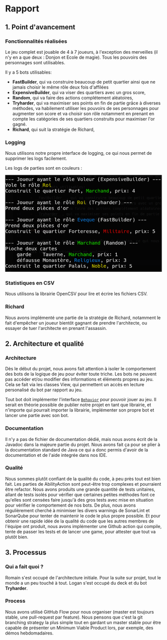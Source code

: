 # Rapport

## 1. Point d'avancement

### Fonctionnalités réalisées

Le jeu complet est jouable de 4 à 7 joueurs, à l'exception des merveilles (il n'y en a que deux : Donjon et Ecole de magie). Tous les pouvoirs des personnages sont utilisables.

Il y a 5 bots utilisables:

- __FastBuilder__, qui va construire beaucoup de petit quartier ainsi que ne jamais choisir le même rôle deux fois d'affilées
- __ExpensiveBuilder__, qui va viser des quartiers avec un gros score,
- __Random__, qui va faire des actions complétement aléatoires,
- __Tryharder__, qui va maximiser ses points en fin de partie grâce à diverses méthodes, va habilement utiliser les pouvoirs de ses personnages pour augmenter son score et va choisir son rôle notamment en prenant en compte les catégories de ses quartiers construits pour maximiser l'or gagné.
- __Richard__, qui suit la stratégie de Richard,

### Logging

Nous utilisons notre propre interface de logging, ce qui nous permet de supprimer les logs facilement.

Les logs de parties sont en couleurs :

![](logs.png)

### Statistiques en CSV

Nous utilisons la librairie OpenCSV pour lire et écrire les fichiers CSV.

### Richard

Nous avons implémenté une partie de la stratégie de Richard, notamment le fait d'empêcher un joueur bientôt gagnant de prendre l'architecte, ou essayer de tuer l'architecte en prenant l'assassin.

## 2. Architecture et qualité

### Architecture

Dès le début du projet, nous avons fait attention à isoler le comportement des bots de la logique de jeu pour éviter toute triche. Les bots ne peuvent pas accéder et/ou modifier des informations et éléments propres au jeu. Cela se fait via les classes View, qui permettent un accès en lecture personalisé du bot par rapport au jeu.

Tout bot doit implémenter l'interface [`Behavior`](https://github.com/pns-si3-projects/projet2-ps-23-24-citadels-2024-s/blob/master/src/main/java/com/github/the10xdevs/citadels/interaction/behaviors/Behavior.java) pour pouvoir jouer au jeu. Il serait en théorie possible de publier notre projet en tant que librairie, et n'importe qui pourrait importer la librairie, implémenter son propre bot et lancer une partie avec son bot.

### Documentation

Il n'y a pas de fichier de documentation dédié, mais nous avons écrit de la Javadoc dans la majeure partie du projet. Nous avons fait ça pour se plier à la documentation standard de Java ce qui a donc permis d'avoir de la documentation et de l'aide integrée dans nos IDE.

### Qualité

Nous sommes plutôt confiant de la qualité du code, à peu près tout est bien fait. Les parties de AbilityAction sont peut-être trop complexes et pourraient être refactor. Nous avons produits une grande quantité de tests unitaires, allant de tests isolés pour vérifier que certaines petites méthodes font ce qu'elles sont censées faire jusqu'à des gros tests avec mise en situation pour vérifier le comportement de nos bots. De plus, nous avons régulièrement cherché à minimiser les divers warnings de SonarLint et SonarQube pour tenter de maintenir le code le plus propre possible.
Et pour obtenir une rapide idée de la qualité du code que les autres membres de l'équipe ont produit, nous avons implémenter une Github action qui compile, tente de passer les tests et de lancer une game, pour attester que tout va plutôt bien.

## 3. Processus

### Qui a fait quoi ?

Romain s'est occupé de l'architecture initiale. Pour la suite sur projet, tout le monde a un peu touché à tout.
Logan s'est occupé du deck et du bot __Tryharder__.

### Process

Nous avons utilisé GitHub Flow pour nous organiser (master est toujours stable, une pull-request par feature). Nous pensons que c'est la git branching strategy la plus simple tout en gardant un master stable pour être capable de présenter un Minimum Viable Product lors, par exemple, des démos hebdomadaires.
